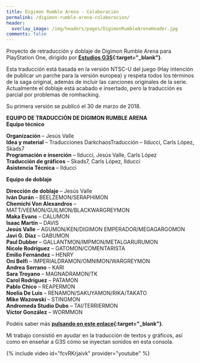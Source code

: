 ```yaml
---
title: Digimon Rumble Arena - Colaboración
permalink: /digimon-rumble-arena-colaboracion/
header:
  overlay_image: /img/headers/pages/DigimonRumbleArenaHeader.jpg
comments: false
---
```

Proyecto de retraducción y doblaje de Digimon Rumble Arena para PlayStation One, dirigido por 
**[Estudios G3S](http://www.estudiosg3s.com/){:target="_blank"}**.

Esta traducción está basada en la versión NTSC-U del juego (Hay intención de publicar un parche 
para la versión europea) y respeta todos los términos de la saga original, además de incluir las 
canciones originales de la serie. Actualmente el doblaje está acabado e insertado, pero la 
traducción es parcial por problemas de romhacking.

Su primera versión se publicó el 30 de marzo de 2018.

**EQUIPO DE TRADUCCIÓN DE DIGIMON RUMBLE ARENA**  
**Equipo técnico**

**Organización** – Jesús Valle  
**Idea y material** – Traducciones DarkchaosTraducción – Ilducci, Carls López, Skads7  
**Programación e inserción** – Ilducci, Jesús Valle, Carls López  
**Traducción de gráficos** – Skads7, Carls López, Ilducci  
**Asistencia Técnica** – Ilducci

**Equipo de doblaje**

**Dirección de doblaje** – Jesús Valle  
**Iván Durán** – BEELZEMON/SERAPHIMON  
**Chemichi Von Alexandros** – MATT/VEEMON/GUILMON/BLACKWARGREYMON  
**Maka Evans** – CALUMON  
**Isaac Martín** – DAVIS  
**Jesús Valle** – AGUMON/KEN/DIGIMON EMPERADOR/MEGAGARGOMON  
**Javi G. Díaz** – GABUMON  
**Paul Dubber** – GALLANTMON/IMPMON/METALGARURUMON  
**Nicole Rodríguez** – GATOMON/COMENTARISTA  
**Emilio Fernández** – HENRY  
**Oni Belfi** – IMPERIALDRAMON/OMNIMON/WARGREYMON  
**Andrea Serrano** – KARI  
**Sara Troyano** – MAGNADRAMON/TK  
**Carol Rodríguez** – PATAMON  
**Pablo Chico** – REAPERMON  
**Noelia De Luis** – RENAMON/SAKUYAMON/RIKA/TAKATO  
**Mike Wazowski** – STINGMON  
**Andromeda Studio Dubs** – TAI/TERRIERMON  
**Víctor González** – WORMMON

Podéis saber más **[pulsando en este enlace](http://www.estudiosg3s.com/digimon-rumble-arena-lanzamiento/){:target="_blank"}**.

Mi trabajo consistió en ayudar en la traducción de textos y gráficos, así como en enseñar a G3S 
cómo se inyectan sonidos en esta consola.

{% include video id="fcvRKrjaivk" provider="youtube" %}
